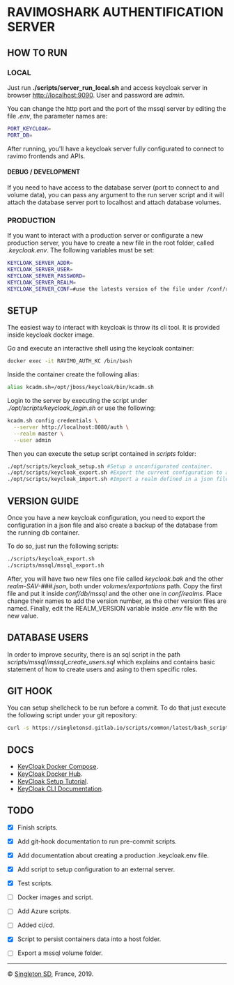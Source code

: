 # RAVIMOSHARK AUTHENTIFICATION SERVER

## HOW TO RUN

### LOCAL

Just run **./scripts/server_run_local.sh** and access keycloak server in browser [http://localhost:9090](http://localhost:9090). User and password are *admin*.

You can change the http port and the port of the mssql server by editing the file *.env*, the parameter names are:

```bash
PORT_KEYCLOAK=
PORT_DB=
```

After running, you'll have a keycloak server fully configurated to connect to ravimo frontends and APIs.

#### DEBUG / DEVELOPMENT

If you need to have access to the database server (port to connect to and volume data), you can pass any argument to the run server script and it will attach the database server port to localhost and attach database volumes.

### PRODUCTION

If you want to interact with a production server or configurate a new production server, you have to create a new file in the root folder, called *.keycloak.env*. The following variables must be set:

```bash
KEYCLOAK_SERVER_ADDR=
KEYCLOAK_SERVER_USER=
KEYCLOAK_SERVER_PASSWORD=
KEYCLOAK_SERVER_REALM=
KEYCLOAK_SERVER_CONF=#use the latests version of the file under /conf/realms folder.
```

## SETUP

The easiest way to interact with keycloak is throw its cli tool. It is provided inside keycloak docker image.

Go and execute an interactive shell using the keycloak container:

```bash
docker exec -it RAVIMO_AUTH_KC /bin/bash
```

Inside the container create the following alias:

```bash
alias kcadm.sh=/opt/jboss/keycloak/bin/kcadm.sh
```

Login to the server by executing the script under *./opt/scripts/keycloak_login.sh* or use the following:

```bash
kcadm.sh config credentials \
  --server http://localhost:8080/auth \
  --realm master \
  --user admin
```

Then you can execute the setup script contained in *scripts* folder:

```bash
./opt/scripts/keycloak_setup.sh #Setup a unconfigurated container.
./opt/scripts/keycloak_export.sh #Export the current configuration to a json file under /volumes/exportations
./opt/scripts/keycloak_import.sh #Import a realm defined in a json file under /conf/realms/ (Setup the KEYCLOAK_SERVER_CONF with the desired name)
```

## VERSION GUIDE

Once you have a new keycloak configuration, you need to export the configuration in a json file and also create a backup of the database from the running db container.

To do so, just run the following scripts:

```bash
./scripts/keycloak_export.sh
./scripts/mssql/mssql_export.sh
```

After, you will have two new files one file called *keycloak.bak* and the other *realm-SAV-###.json*, both under *volumes/exportations* path. Copy the first file and put it inside *conf/db/mssql* and the other one in *conf/realms*. Place change their names to add the version number, as the other version files are named. Finally, edit the REALM_VERSION variable inside *.env* file with the new value.

## DATABASE USERS

In order to improve security, there is an sql script in the path *scripts/mssql/mssql_create_users.sql* which explains and contains basic statement of how to create users and asing to them specific roles.

## GIT HOOK

You can setup shellcheck to be run before a commit. To do that just execute the following script under your git repository:

```bash
curl -s https://singletonsd.gitlab.io/scripts/common/latest/bash_script_common_hook_installer.sh | bash /dev/stdin
```

## DOCS

- [KeyCloak Docker Compose](https://github.com/keycloak/keycloak-containers/tree/master/docker-compose-examples).
- [KeyCloak Docker Hub](https://hub.docker.com/r/jboss/keycloak/dockerfile).
- [KeyCloak Setup Tutorial](https://blog.jdriven.com/2018/10/securing-spring-microservices-with-keycloak-part-1/).
- [KeyCloak CLI Documentation](https://github.com/keycloak/keycloak-documentation/blob/master/server_admin/topics/admin-cli.adoc).

## TODO

- [X] Finish scripts.
- [X] Add git-hook documentation to run pre-commit scripts.
- [X] Add documentation about creating a production .keycloak.env file.
- [X] Add script to setup configuration to an external server.
- [X] Test scripts.
- [ ] Docker images and script.
- [ ] Add Azure scripts.
- [ ] Added ci/cd.
- [X] Script to persist containers data into a host folder.

- [ ] Export a mssql volume folder.

----------------------
© [Singleton SD](http://singletonsd.com), France, 2019.
